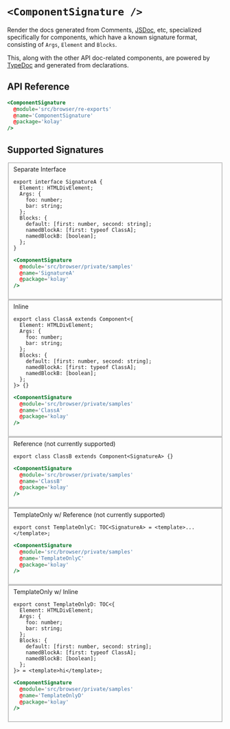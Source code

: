 # `<ComponentSignature />`

Render the docs generated from Comments, [JSDoc](https://jsdoc.app/), etc, specialized specifically for components, which have a known signature format, consisting of `Args`, `Element` and `Blocks`.

This, along with the other API doc-related components, are powered by [TypeDoc](https://typedoc.org/) and generated from declarations.

## API Reference

```hbs live no-shadow
<ComponentSignature
  @module='src/browser/re-exports'
  @name='ComponentSignature'
  @package='kolay'
/>
```

## Supported Signatures

<fieldset>
  <summary>Separate Interface</summary>

```gts
export interface SignatureA {
  Element: HTMLDivElement;
  Args: {
    foo: number;
    bar: string;
  };
  Blocks: {
    default: [first: number, second: string];
    namedBlockA: [first: typeof ClassA];
    namedBlockB: [boolean];
  };
}
```

```hbs live no-shadow preview below
<ComponentSignature
  @module='src/browser/private/samples'
  @name='SignatureA'
  @package='kolay'
/>
```

</fieldset>

<fieldset>
  <summary>Inline</summary>

```gts
export class ClassA extends Component<{
  Element: HTMLDivElement;
  Args: {
    foo: number;
    bar: string;
  };
  Blocks: {
    default: [first: number, second: string];
    namedBlockA: [first: typeof ClassA];
    namedBlockB: [boolean];
  };
}> {}
```

```hbs live no-shadow preview below
<ComponentSignature
  @module='src/browser/private/samples'
  @name='ClassA'
  @package='kolay'
/>
```

</fieldset>

<fieldset>
  <summary>Reference (not currently supported)</summary>

```gts
export class ClassB extends Component<SignatureA> {}
```

```hbs live no-shadow
<ComponentSignature
  @module='src/browser/private/samples'
  @name='ClassB'
  @package='kolay'
/>
```

</fieldset>

<fieldset>
  <summary>TemplateOnly w/ Reference (not currently supported)</summary>

```gts
export const TemplateOnlyC: TOC<SignatureA> = <template>...</template>;
```

```hbs live no-shadow
<ComponentSignature
  @module='src/browser/private/samples'
  @name='TemplateOnlyC'
  @package='kolay'
/>
```

</fieldset>

<fieldset>
  <summary>TemplateOnly w/ Inline</summary>

```gts
export const TemplateOnlyD: TOC<{
  Element: HTMLDivElement;
  Args: {
    foo: number;
    bar: string;
  };
  Blocks: {
    default: [first: number, second: string];
    namedBlockA: [first: typeof ClassA];
    namedBlockB: [boolean];
  };
}> = <template>hi</template>;
```

```hbs live no-shadow preview below
<ComponentSignature
  @module='src/browser/private/samples'
  @name='TemplateOnlyD'
  @package='kolay'
/>
```

</fieldset>
